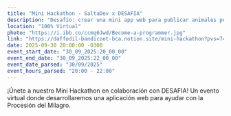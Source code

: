 ```yaml
---
title: "Mini Hackathon - SaltaDev x DESAFIA"
description: "Desafío: crear una mini app web para publicar animales perdidos/encontrados durante la Procesión del Milagro."
location: "100% Virtual"
photo: "https://i.ibb.co/ccmq6Jwd/Become-a-programmer.jpg"
link: "https://daffodil-bandicoot-bca.notion.site/mini-hackathon?pvs=74"
date: 2025-09-30 20:00:00 -0300
event_start_date: "30_09_2025:20_00_00"
event_end_date: "30_09_2025:22_00_00"
event_date_parsed: "30/09/2025"
event_hours_parsed: "20:00 - 22:00"
---
```


¡Únete a nuestro Mini Hackathon en colaboración con DESAFIA! Un evento virtual donde desarrollaremos una aplicación web para ayudar con la Procesión del Milagro.
